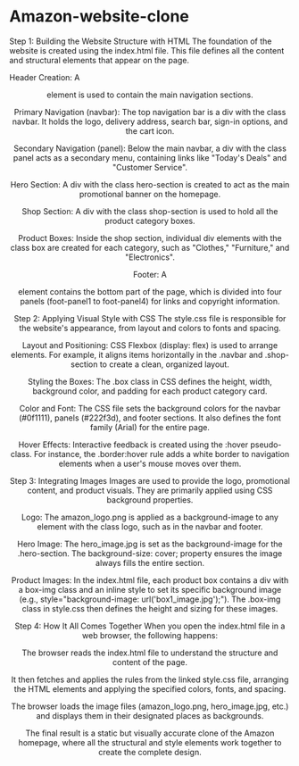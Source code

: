 # Amazon-website-clone
Step 1: Building the Website Structure with HTML
The foundation of the website is created using the index.html file. This file defines all the content and structural elements that appear on the page.

Header Creation: A <header> element is used to contain the main navigation sections.

Primary Navigation (navbar): The top navigation bar is a div with the class navbar. It holds the logo, delivery address, search bar, sign-in options, and the cart icon.

Secondary Navigation (panel): Below the main navbar, a div with the class panel acts as a secondary menu, containing links like "Today's Deals" and "Customer Service".

Hero Section: A div with the class hero-section is created to act as the main promotional banner on the homepage.

Shop Section: A div with the class shop-section is used to hold all the product category boxes.

Product Boxes: Inside the shop section, individual div elements with the class box are created for each category, such as "Clothes," "Furniture," and "Electronics".

Footer: A <footer> element contains the bottom part of the page, which is divided into four panels (foot-panel1 to foot-panel4) for links and copyright information.

Step 2: Applying Visual Style with CSS
The style.css file is responsible for the website's appearance, from layout and colors to fonts and spacing.

Layout and Positioning: CSS Flexbox (display: flex) is used to arrange elements. For example, it aligns items horizontally in the .navbar and .shop-section to create a clean, organized layout.

Styling the Boxes: The .box class in CSS defines the height, width, background color, and padding for each product category card.

Color and Font: The CSS file sets the background colors for the navbar (#0f1111), panels (#222f3d), and footer sections. It also defines the font family (Arial) for the entire page.

Hover Effects: Interactive feedback is created using the :hover pseudo-class. For instance, the .border:hover rule adds a white border to navigation elements when a user's mouse moves over them.

Step 3: Integrating Images
Images are used to provide the logo, promotional content, and product visuals. They are primarily applied using CSS background properties.

Logo: The amazon_logo.png is applied as a background-image to any element with the class logo, such as in the navbar and footer.

Hero Image: The hero_image.jpg is set as the background-image for the .hero-section. The background-size: cover; property ensures the image always fills the entire section.

Product Images: In the index.html file, each product box contains a div with a box-img class and an inline style to set its specific background image (e.g., style="background-image: url('box1_image.jpg');"). The .box-img class in style.css then defines the height and sizing for these images.

Step 4: How It All Comes Together
When you open the index.html file in a web browser, the following happens:

The browser reads the index.html file to understand the structure and content of the page.

It then fetches and applies the rules from the linked style.css file, arranging the HTML elements and applying the specified colors, fonts, and spacing.

The browser loads the image files (amazon_logo.png, hero_image.jpg, etc.) and displays them in their designated places as backgrounds.

The final result is a static but visually accurate clone of the Amazon homepage, where all the structural and style elements work together to create the complete design.
